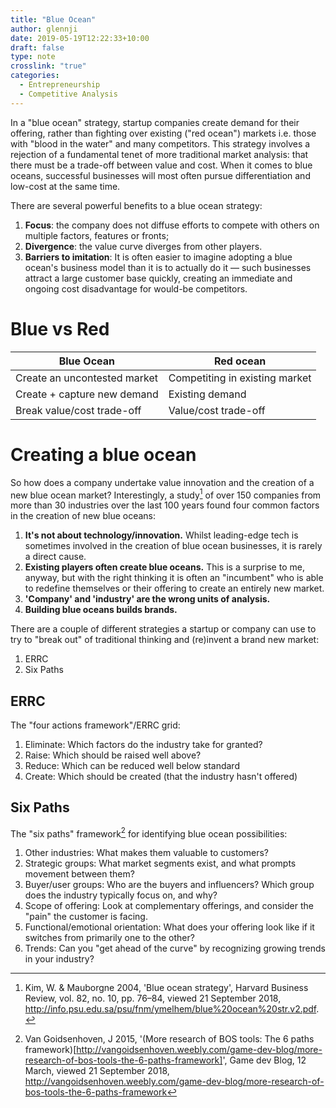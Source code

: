 ```yaml
---
title: "Blue Ocean"
author: glennji
date: 2019-05-19T12:22:33+10:00
draft: false
type: note
crosslink: "true"
categories:
  - Entrepreneurship
  - Competitive Analysis
---
```

In a "blue ocean" strategy, startup companies create demand for their offering, rather than fighting over existing ("red ocean") markets i.e. those with "blood in the water" and many competitors. This strategy involves a rejection of a fundamental tenet of more traditional market analysis: that there must be a trade-off between value and cost. When it comes to blue oceans, successful businesses will most often pursue differentiation and low-cost at the same time.

There are several powerful benefits to a blue ocean strategy:

  1. **Focus**: the company does not diffuse efforts to compete with others on multiple factors, features or fronts;
  2. **Divergence**: the value curve diverges from other players.
  3. **Barriers to imitation**: It is often easier to imagine adopting a blue ocean's business model than it is to actually do it — such businesses attract a large customer base quickly, creating an immediate and ongoing cost disadvantage for would-be competitors.

# Blue vs Red
| Blue Ocean                          | Red ocean                       |
|-------------------------------------|---------------------------------|
| Create an uncontested market        | Competiting in existing market  |
| Create + capture new demand         | Existing demand                 |
| Break value/cost trade-off          | Value/cost trade-off

# Creating a blue ocean
So how does a company undertake value innovation and the creation of a new blue ocean market? Interestingly, a study[^3] of over 150 companies from more than 30 industries over the last 100 years found four common factors in the creation of new blue oceans:

  1. **It's not about technology/innovation.** Whilst leading-edge tech is sometimes involved in the creation of blue ocean businesses, it is rarely a direct cause.
  2. **Existing players often create blue oceans.** This is a surprise to me, anyway, but with the right thinking it is often an "incumbent" who is able to redefine themselves or their offering to create an entirely new market.
  3. **'Company' and 'industry' are the wrong units of analysis.**
  4. **Building blue oceans builds brands.**

There are a couple of different strategies a startup or company can use to try to "break out" of traditional thinking and (re)invent a brand new market:

  1. ERRC
  2. Six Paths

## ERRC

The "four actions framework"/ERRC grid:

  1. Eliminate: Which factors do the industry take for granted?
  3. Raise: Which should be raised well above?
  2. Reduce: Which can be reduced well below standard
  4. Create: Which should be created (that the industry hasn't offered)

## Six Paths

The "six paths" framework[^1] for identifying blue ocean possibilities:

  1. Other industries: What makes them valuable to customers?
  2. Strategic groups: What market segments exist, and what prompts movement between them?
  3. Buyer/user groups: Who are the buyers and influencers? Which group does the industry typically focus on, and why?
  4. Scope of offering: Look at complementary offerings, and consider the "pain" the customer is facing.
  5. Functional/emotional orientation: What does your offering look like if it switches from primarily one to the other?
  6. Trends: Can you "get ahead of the curve" by recognizing growing trends in your industry?

[^1]: Van Goidsenhoven, J 2015, '(More research of BOS tools: The 6 paths framework)[http://vangoidsenhoven.weebly.com/game-dev-blog/more-research-of-bos-tools-the-6-paths-framework]', Game dev Blog, 12 March, viewed 21 September 2018, <http://vangoidsenhoven.weebly.com/game-dev-blog/more-research-of-bos-tools-the-6-paths-framework>

[^3]: Kim, W. & Mauborgne 2004, 'Blue ocean strategy', Harvard Business Review, vol. 82, no. 10, pp. 76–84, viewed 21 September 2018, <http://info.psu.edu.sa/psu/fnm/ymelhem/blue%20ocean%20str.v2.pdf>.
